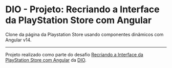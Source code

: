 # DIO - Projeto: Recriando a Interface da PlayStation Store com Angular

Clone da página da Playstation Store usando componentes dinâmicos com Angular v14.

---

Projeto realizado como parte do desafio [Recriando a Interface da PlayStation Store com Angular](https://web.dio.me/project/desafio-de-projeto-playstation-store/learning/7ae6b96d-24ea-4c63-b279-df2cf6115fff) da [DIO](https://web.dio.me).
